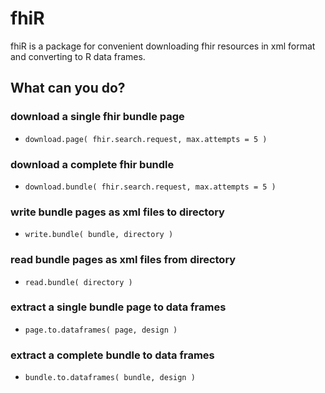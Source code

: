 # fhiR
fhiR is a package for convenient downloading fhir resources in xml format and converting to R data frames.

## What can you do?

### download a single fhir bundle page
- ```download.page( fhir.search.request, max.attempts = 5 )```  

### download a complete fhir bundle
- ```download.bundle( fhir.search.request, max.attempts = 5 )```  

### write bundle pages as xml files to directory
- ```write.bundle( bundle, directory )```  

### read bundle pages as xml files from directory
- ```read.bundle( directory )```

### extract a single bundle page to data frames
- ```page.to.dataframes( page, design )```

### extract a complete bundle to data frames
- ```bundle.to.dataframes( bundle, design )```
